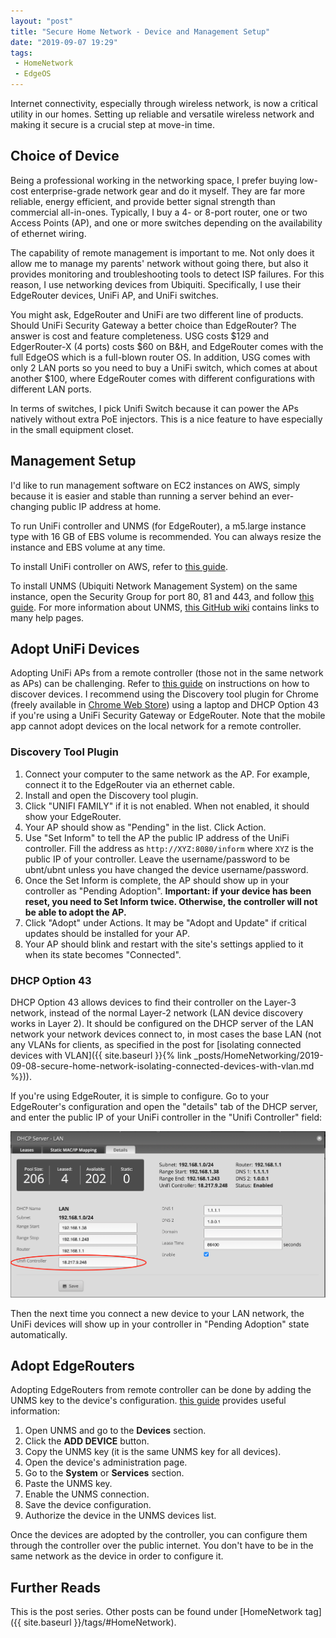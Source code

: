 ```yaml
---
layout: "post"
title: "Secure Home Network - Device and Management Setup"
date: "2019-09-07 19:29"
tags:
 - HomeNetwork
 - EdgeOS
---
```


Internet connectivity, especially through wireless network, is now a critical utility in our homes. Setting up reliable and versatile wireless network and making it secure is a crucial step at move-in time.

## Choice of Device

Being a professional working in the networking space, I prefer buying low-cost enterprise-grade network gear and do it myself. They are far more reliable, energy efficient, and provide better signal strength than commercial all-in-ones. Typically, I buy a 4- or 8-port router, one or two Access Points (AP), and one or more switches depending on the availability of ethernet wiring.

The capability of remote management is important to me. Not only does it allow me to manage my parents' network without going there, but also it provides monitoring and troubleshooting tools to detect ISP failures. For this reason, I use networking devices from Ubiquiti. Specifically, I use their EdgeRouter devices, UniFi AP, and UniFi switches.

You might ask, EdgeRouter and UniFi are two different line of products. Should UniFi Security Gateway a better choice than EdgeRouter? The answer is cost and feature completeness. USG costs $129 and EdgerRouter-X (4 ports) costs $60 on B&H, and EdgeRouter comes with the full EdgeOS which is a full-blown router OS. In addition, USG comes with only 2 LAN ports so you need to buy a UniFi switch, which comes at about another $100, where EdgeRouter comes with different configurations with different LAN ports.

In terms of switches, I pick Unifi Switch because it can power the APs natively without extra PoE injectors. This is a nice feature to have especially in the small equipment closet.

## Management Setup
I'd like to run management software on EC2 instances on AWS, simply because it is easier and stable than running a server behind an ever-changing public IP address at home.

To run UniFi controller and UNMS (for EdgeRouter), a m5.large instance type with 16 GB of EBS volume is recommended. You can always resize the instance and EBS volume at any time.

To install UniFi controller on AWS, refer to [this guide](https://help.ubnt.com/hc/en-us/articles/209376117-UniFi-Install-a-UniFi-Cloud-Controller-on-Amazon-Web-Services).

To install UNMS (Ubiquiti Network Management System) on the same instance, open the Security Group for port 80, 81 and 443, and follow [this guide](https://help.ubnt.com/hc/en-us/articles/115012196527). For more information about UNMS, [this GitHub wiki](https://github.com/Ubiquiti-App/UNMS/wiki) contains links to many help pages.

## Adopt UniFi Devices
Adopting UniFi APs from a remote controller (those not in the same network as APs) can be challenging. Refer to [this guide](https://help.ubnt.com/hc/en-us/articles/204909754-UniFi-Device-Adoption-Methods-for-Remote-UniFi-Controllers) on instructions on how to discover devices. I recommend using the Discovery tool plugin for Chrome (freely available in [Chrome Web Store](https://chrome.google.com/webstore/detail/ubiquiti-device-discovery/hmpigflbjeapnknladcfphgkemopofig?hl=en)) using a laptop and DHCP Option 43 if you're using a UniFi Security Gateway or EdgeRouter. Note that the mobile app cannot adopt devices on the local network for a remote controller.

### Discovery Tool Plugin

1. Connect your computer to the same network as the AP. For example, connect it to the EdgeRouter via an ethernet cable.
2. Install and open the Discovery tool plugin.
3. Click "UNIFI FAMILY" if it is not enabled. When not enabled, it should show your EdgeRouter.
4. Your AP should show as "Pending" in the list. Click Action.
5. Use "Set Inform" to tell the AP the public IP address of the UniFi controller. Fill the address as `http://XYZ:8080/inform` where `XYZ` is the public IP of your controller. Leave the username/password to be ubnt/ubnt unless you have changed the device username/password.
6. Once the Set Inform is complete, the AP should show up in your controller as "Pending Adoption". **Important: if your device has been reset, you need to Set Inform twice. Otherwise, the controller will not be able to adopt the AP.**
8. Click "Adopt" under Actions. It may be "Adopt and Update" if critical updates should be installed for your AP.
9. Your AP should blink and restart with the site's settings applied to it when its state becomes "Connected".

### DHCP Option 43
DHCP Option 43 allows devices to find their controller on the Layer-3 network, instead of the normal Layer-2 network (LAN device discovery works in Layer 2). It should be configured on the DHCP server of the LAN network your network devices connect to, in most cases the base LAN (not any VLANs for clients, as specified in the post for [isolating connected devices with VLAN]({{ site.baseurl }}{% link _posts/HomeNetworking/2019-09-08-secure-home-network-isolating-connected-devices-with-vlan.md %})).

If you're using EdgeRouter, it is simple to configure. Go to your EdgeRouter's configuration and open the "details" tab of the DHCP server, and enter the public IP of your UniFi controller in the "Unifi Controller" field:

![DHCP Option 43 for Unifi Controller](/assets/posts/HomeNetworking/dhcp_option_43.png)

Then the next time you connect a new device to your LAN network, the UniFi devices will show up in your controller in "Pending Adoption" state automatically.

## Adopt EdgeRouters
Adopting EdgeRouters from remote controller can be done by adding the UNMS key to the device's configuration. [this guide](https://help.ubnt.com/hc/en-us/articles/115015772548-UNMS-The-UNMS-Key-and-the-Device-Registration-Process#3) provides useful information:

1. Open UNMS and go to the **Devices** section.
2. Click the **ADD DEVICE** button.
3. Copy the UNMS key (it is the same UNMS key for all devices).
4. Open the device's administration page.
5. Go to the **System** or **Services** section.
6. Paste the UNMS key.
7. Enable the UNMS connection.
8. Save the device configuration.
9. Authorize the device in the UNMS devices list.

Once the devices are adopted by the controller, you can configure them through the controller over the public internet. You don't have to be in the same network as the device in order to configure it.

## Further Reads
This is the post series. Other posts can be found under [HomeNetwork tag]({{ site.baseurl }}/tags/#HomeNetwork).
